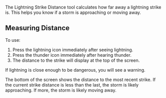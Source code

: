 The Lightning Strike Distance tool calculates how far away a lightning strike is. This helps you know if a storm is approaching or moving away.

## Measuring Distance
To use:

1. Press the lightning icon immediately after seeing lightning.
2. Press the thunder icon immediately after hearing thunder.
3. The distance to the strike will display at the top of the screen.

If lightning is close enough to be dangerous, you will see a warning.

The bottom of the screen shows the distance to the most recent strike. If the current strike distance is less than the last, the storm is likely approaching. If more, the storm is likely moving away.